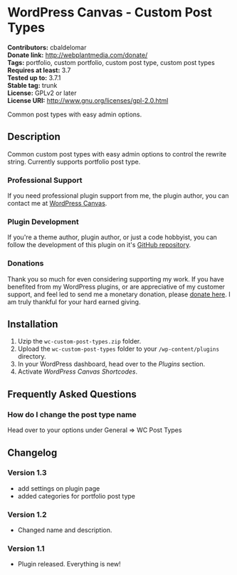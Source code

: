 # WordPress Canvas - Custom Post Types #

**Contributors:** cbaldelomar  
**Donate link:** http://webplantmedia.com/donate/  
**Tags:** portfolio, custom portfolio, custom post type, custom post types  
**Requires at least:** 3.7  
**Tested up to:** 3.7.1  
**Stable tag:** trunk  
**License:** GPLv2 or later  
**License URI:** http://www.gnu.org/licenses/gpl-2.0.html  

Common post types with easy admin options.

## Description ##

Common custom post types with easy admin options to control the rewrite string. Currently supports portfolio post type.

### Professional Support

If you need professional plugin support from me, the plugin author, you can contact me at [WordPress Canvas](http://wordpresscanvas.com/).

### Plugin Development

If you're a theme author, plugin author, or just a code hobbyist, you can follow the development of this plugin on it's [GitHub repository](https://github.com/webplantmedia/wc-shortcodes). 

### Donations

Thank you so much for even considering supporting my work. If you have benefited from my WordPress plugins, or are appreciative of my customer support, and feel led to send me a monetary donation, please [donate here](http://webplantmedia.com/donate/). I am truly thankful for your hard earned giving.

## Installation ##

1. Uzip the `wc-custom-post-types.zip` folder.
2. Upload the `wc-custom-post-types` folder to your `/wp-content/plugins` directory.
3. In your WordPress dashboard, head over to the *Plugins* section.
4. Activate *WordPress Canvas Shortcodes*.

## Frequently Asked Questions ##

### How do I change the post type name

Head over to your options under General => WC Post Types

## Changelog ##

### Version 1.3

* add settings on plugin page
* added categories for portfolio post type

### Version 1.2

* Changed name and description.

### Version 1.1

* Plugin released. Everything is new!


